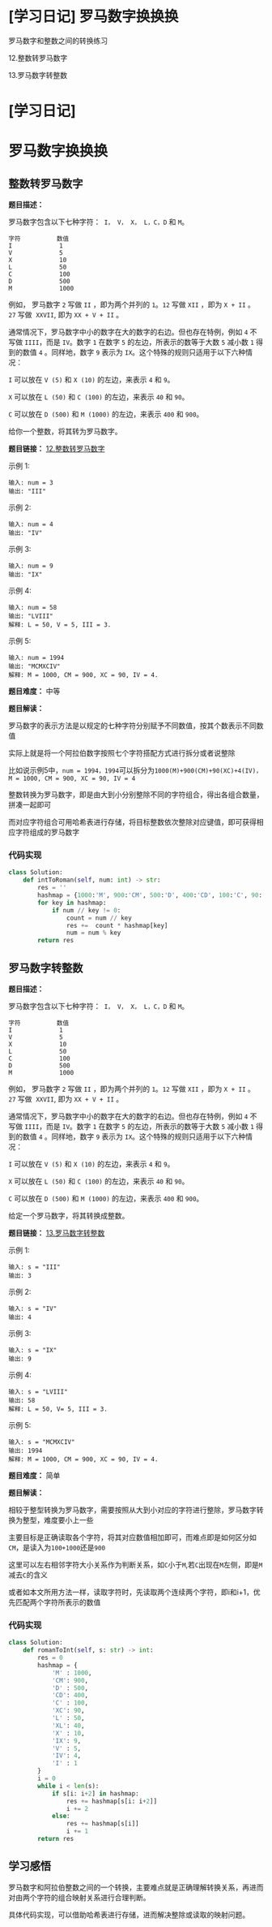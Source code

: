 # [学习日记] 罗马数字换换换


罗马数字和整数之间的转换练习

12.整数转罗马数字

13.罗马数字转整数
<!--more-->

# [学习日记] 
# 罗马数字换换换

## 整数转罗马数字

**题目描述：**

罗马数字包含以下七种字符：` I， V， X， L，C，D` 和 `M`。

    字符          数值
    I             1
    V             5
    X             10
    L             50
    C             100
    D             500
    M             1000

例如， 罗马数字 `2` 写做 `II` ，即为两个并列的 `1`。`12` 写做 `XII` ，即为 `X + II` 。 `27` 写做  `XXVII`, 即为 `XX + V + II` 。

通常情况下，罗马数字中小的数字在大的数字的右边。但也存在特例，例如 `4` 不写做 `IIII`，而是 `IV`。数字 `1` 在数字 `5` 的左边，所表示的数等于大数 `5` 减小数 `1` 得到的数值 `4` 。同样地，数字 `9` 表示为 `IX`。这个特殊的规则只适用于以下六种情况：

`I` 可以放在 `V (5)` 和 `X (10)` 的左边，来表示 `4` 和 `9`。

`X` 可以放在 `L (50)` 和 `C (100)` 的左边，来表示 `40` 和 `90`。 

`C` 可以放在 `D (500)` 和 `M (1000)` 的左边，来表示 `400` 和 `900`。

给你一个整数，将其转为罗马数字。


**题目链接：**
[12.整数转罗马数字](https://leetcode.cn/problems/integer-to-roman)

示例 1:

    输入: num = 3
    输出: "III"

示例 2:

    输入: num = 4
    输出: "IV"

示例 3:

    输入: num = 9
    输出: "IX"

示例 4:

    输入: num = 58
    输出: "LVIII"
    解释: L = 50, V = 5, III = 3.

示例 5:

    输入: num = 1994
    输出: "MCMXCIV"
    解释: M = 1000, CM = 900, XC = 90, IV = 4.


**题目难度：** 中等

**题目解读：**

罗马数字的表示方法是以规定的七种字符分别赋予不同数值，按其个数表示不同数值

实际上就是将一个阿拉伯数字按照七个字符搭配方式进行拆分或者说整除

比如说示例5中，`num = 1994，1994`可以拆分为`1000(M)+900(CM)+90(XC)+4(IV)， M = 1000, CM = 900, XC = 90, IV = 4`

整数转换为罗马数字，即是由大到小分别整除不同的字符组合，得出各组合数量，拼凑一起即可

而对应字符组合可用哈希表进行存储，将目标整数依次整除对应键值，即可获得相应字符组成的罗马数字

### 代码实现

```python
class Solution:
    def intToRoman(self, num: int) -> str:
        res = ''
        hashmap = {1000:'M', 900:'CM', 500:'D', 400:'CD', 100:'C', 90:'XC', 50:'L', 40:'XL', 10:'X', 9:'IX', 5:'V', 4:'IV', 1:'I'}
        for key in hashmap:
            if num // key != 0:
                count = num // key
                res +=  count * hashmap[key]
                num = num % key
        return res
```

## 罗马数字转整数

**题目描述：**

罗马数字包含以下七种字符：` I， V， X， L，C，D` 和 `M`。

    字符          数值
    I             1
    V             5
    X             10
    L             50
    C             100
    D             500
    M             1000

例如， 罗马数字 `2` 写做 `II` ，即为两个并列的 `1`。`12` 写做 `XII` ，即为 `X + II` 。 `27` 写做  `XXVII`, 即为 `XX + V + II` 。

通常情况下，罗马数字中小的数字在大的数字的右边。但也存在特例，例如 `4` 不写做 `IIII`，而是 `IV`。数字 `1` 在数字 `5` 的左边，所表示的数等于大数 `5` 减小数 `1` 得到的数值 `4` 。同样地，数字 `9` 表示为 `IX`。这个特殊的规则只适用于以下六种情况：

`I` 可以放在 `V (5)` 和 `X (10)` 的左边，来表示 `4` 和 `9`。

`X` 可以放在 `L (50)` 和 `C (100)` 的左边，来表示 `40` 和 `90`。 

`C` 可以放在 `D (500)` 和 `M (1000)` 的左边，来表示 `400` 和 `900`。

给定一个罗马数字，将其转换成整数。

**题目链接：**
[13.罗马数字转整数](https://leetcode.cn/problems/roman-to-integer)

示例 1:

    输入: s = "III"
    输出: 3

示例 2:

    输入: s = "IV"
    输出: 4

示例 3:

    输入: s = "IX"
    输出: 9

示例 4:

    输入: s = "LVIII"
    输出: 58
    解释: L = 50, V= 5, III = 3.
示例 5:

    输入: s = "MCMXCIV"
    输出: 1994
    解释: M = 1000, CM = 900, XC = 90, IV = 4.

**题目难度：** 简单

**题目解读：**

相较于整型转换为罗马数字，需要按照从大到小对应的字符进行整除，罗马数字转换为整型，难度要小上一些

主要目标是正确读取各个字符，将其对应数值相加即可，而难点即是如何区分如`CM`，是读入为`100+1000`还是`900`

这里可以左右相邻字符大小关系作为判断关系，如`C`小于`M`,若`C`出现在`M`左侧，即是`M`减去`C`的含义

或者如本文所用方法一样，读取字符时，先读取两个连续两个字符，即i和i+1，优先匹配两个字符所表示的数值

### 代码实现

```python
class Solution:
    def romanToInt(self, s: str) -> int:
        res = 0 
        hashmap = {
            'M' : 1000,
            'CM': 900,
            'D' : 500,
            'CD': 400,
            'C' : 100,
            'XC': 90,
            'L' : 50,
            'XL': 40,
            'X' : 10,
            'IX': 9,
            'V' : 5,
            'IV': 4,
            'I' : 1
        }
        i = 0
        while i < len(s):
            if s[i: i+2] in hashmap:
                res += hashmap[s[i: i+2]]
                i += 2
            else:
                res += hashmap[s[i]]
                i += 1
        return res
```

## 学习感悟
罗马数字和阿拉伯整数之间的一个转换，主要难点就是正确理解转换关系，再进而对由两个字符的组合映射关系进行合理判断。

具体代码实现，可以借助哈希表进行存储，进而解决整除或读取的映射问题。
